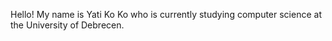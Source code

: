 Hello!
My name is Yati Ko Ko who is currently studying computer science at the University of Debrecen.
